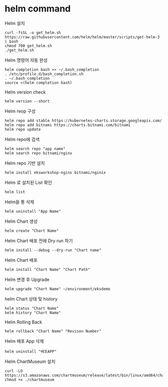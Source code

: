 # helm command

 Helm 설치

```text
curl -fsSL -o get_helm.sh https://raw.githubusercontent.com/helm/helm/master/scripts/get-helm-3 | bash
chmod 700 get_helm.sh
./get_helm.sh
```

Helm 명령어 자동 완성

```text
helm completion bash >> ~/.bash_completion
. /etc/profile.d/bash_completion.sh
. ~/.bash_completion
source <(helm completion bash)
```

Helm version check

```text
helm version --short
```

Helm reop 구성

```text
helm repo add stable https://kubernetes-charts.storage.googleapis.com/
helm repo add bitnami https://charts.bitnami.com/bitnami
helm repo update
```

Helm repo에 검색

```text
helm search repo "app name"
helm search repo bitnami/nginx
```

Helm repo 기반 설치

```text
helm install eksworkshop-nginx bitnami/nginix
```

Helm 로 설치된 List 확인

```text
helm list 
```

Helm을 통 삭제

```text
helm uninstall "App Name"
```

Helm Chart 생성

```text
helm create "Chart Name"
```

Helm Chart 배포 전에 Dry run 하기

```text
helm install --debug --dry-run "Chart name"
```

Helm Chart 배포

```text
helm install "Chart Name" "Chart Path"

```

Helm 변경 후 Upgrade

```text
helm upgrade "Chart Name" ~/environment/eksdemo
```

helm Chart 상태 및 history

```text
helm status "Chart Name"
helm history "Chart Name"

```

Helm Rolling Back

```text
helm rollback "Chart Name" "Revison Number"

```

Helm  배포 App 삭제

```text
helm uninstall "배포APP"
```

Helm ChartMuseum 설치

```text
curl -LO https://s3.amazonaws.com/chartmuseum/release/latest/bin/linux/amd64/chartmuseum
chmod +x ./chartmuseum
```



